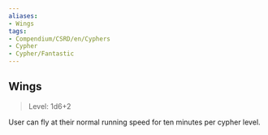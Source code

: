 ```yaml
---
aliases:
- Wings
tags:
- Compendium/CSRD/en/Cyphers
- Cypher
- Cypher/Fantastic
---
```


  
## Wings  
>Level: 1d6+2  
  
User can fly at their normal running speed for ten minutes per cypher level.